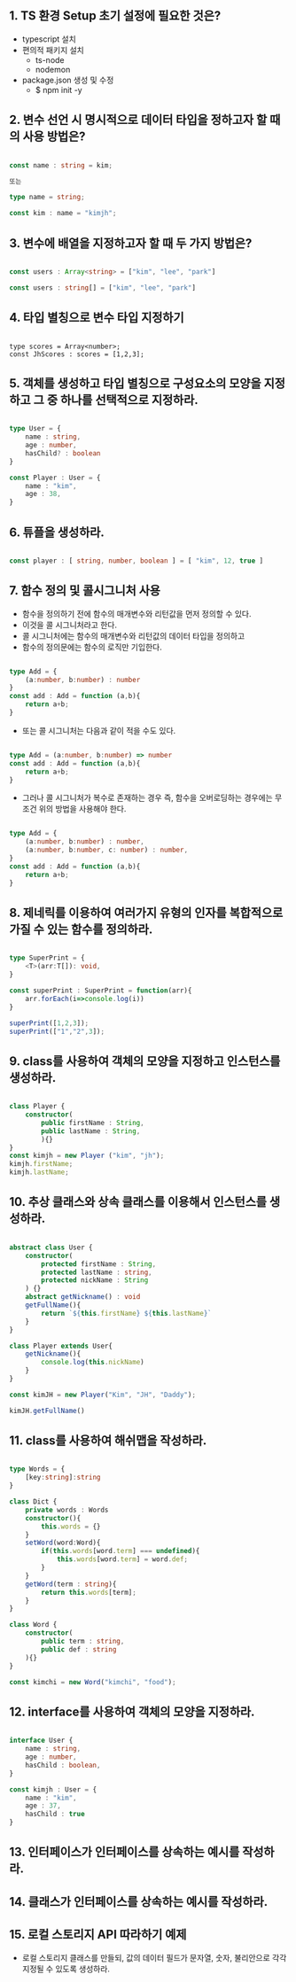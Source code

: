 
## 1. TS 환경 Setup 초기 설정에 필요한 것은?

- typescript 설치
- 편의적 패키지 설치
    - ts-node
    - nodemon
- package.json 생성 및 수정
    - $ npm init -y

## 2. 변수 선언 시 명시적으로 데이터 타입을 정하고자 할 때의 사용 방법은?

```typescript

const name : string = kim;

또는

type name = string;

const kim : name = "kimjh";

```

## 3. 변수에 배열을 지정하고자 할 때 두 가지 방법은?

```typescript

const users : Array<string> = ["kim", "lee", "park"]

const users : string[] = ["kim", "lee", "park"]

```

## 4. 타입 별칭으로 변수 타입 지정하기

```type script

type scores = Array<number>;
const JhScores : scores = [1,2,3];

```

## 5. 객체를 생성하고 타입 별칭으로 구성요소의 모양을 지정하고 그 중 하나를 선택적으로 지정하라.

```typescript

type User = {
    name : string,
    age : number,
    hasChild? : boolean
}

const Player : User = {
    name : "kim",
    age : 38,
}

```

## 6. 튜플을 생성하라.

```typescript

const player : [ string, number, boolean ] = [ "kim", 12, true ]

```

## 7. 함수 정의 및 콜시그니처 사용 

- 함수을 정의하기 전에 함수의 매개변수와 리턴값을 먼저 정의할 수 있다. 
- 이것을 콜 시그니처라고 한다.
- 콜 시그니처에는 함수의 매개변수와 리턴값의 데이터 타입을 정의하고
- 함수의 정의문에는 함수의 로직만 기입한다.

```typescript

type Add = {
    (a:number, b:number) : number    
}
const add : Add = function (a,b){
    return a+b;
}

```

- 또는 콜 시그니처는 다음과 같이 적을 수도 있다.

```typescript

type Add = (a:number, b:number) => number
const add : Add = function (a,b){
    return a+b;
}

```

- 그러나 콜 시그니처가 복수로 존재하는 경우 즉, 함수을 오버로딩하는 경우에는 무조건 위의 방법을 사용해야 한다.

```typescript

type Add = {
    (a:number, b:number) : number,
    (a:number, b:number, c: number) : number,
}
const add : Add = function (a,b){
    return a+b;
}
```

## 8. 제네릭를 이용하여 여러가지 유형의 인자를 복합적으로 가질 수 있는 함수를 정의하라.

```typescript

type SuperPrint = {
    <T>(arr:T[]): void,    
}

const superPrint : SuperPrint = function(arr){
    arr.forEach(i=>console.log(i))
}

superPrint([1,2,3]);
superPrint(["1","2",3]);

```

## 9. class를 사용하여 객체의 모양을 지정하고 인스턴스를 생성하라.

```typescript

class Player {
    constructor(
        public firstName : String,
        public lastName : String,        
        ){}    
}
const kimjh = new Player ("kim", "jh");
kimjh.firstName;
kimjh.lastName;

```

## 10. 추상 클래스와 상속 클래스를 이용해서 인스턴스를 생성하라.

```typescript

abstract class User {
    constructor(
        protected firstName : String,
        protected lastName : string,
        protected nickName : String
    ) {}    
    abstract getNickname() : void
    getFullName(){
        return `${this.firstName} ${this.lastName}`
    }   
}

class Player extends User{
    getNickname(){
        console.log(this.nickName)
    }
}

const kimJH = new Player("Kim", "JH", "Daddy");

kimJH.getFullName()

```


## 11. class를 사용하여 해쉬맵을 작성하라.

```typescript

type Words = {
    [key:string]:string
}

class Dict {
    private words : Words
    constructor(){
        this.words = {}
    }
    setWord(word:Word){
        if(this.words[word.term] === undefined){
            this.words[word.term] = word.def;
        }
    }
    getWord(term : string){
        return this.words[term];
    }
}

class Word {
    constructor(
        public term : string,
        public def : string
    ){}    
}

const kimchi = new Word("kimchi", "food");

```

## 12. interface를 사용하여 객체의 모양을 지정하라. 

```typescript

interface User {
    name : string,
    age : number,
    hasChild : boolean,    
}

const kimjh : User = {
    name : "kim",
    age : 37,
    hasChild : true
}

```

## 13. 인터페이스가 인터페이스를 상속하는 예시를 작성하라.

## 14. 클래스가 인터페이스를 상속하는 예시를 작성하라.

## 15. 로컬 스토리지 API 따라하기 예제
- 로컬 스토리지 클래스를 만들되, 값의 데이터 필드가 문자열, 숫자, 불리안으로 각각 지정될 수 있도록 생성하라.
